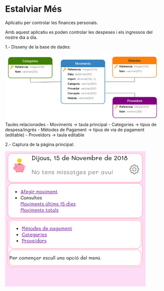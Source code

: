 # Estalviar Més

Aplicatiu per controlar les finances personals.

Amb aquest aplicatiu es poden controlar les despeses i els ingressos del nostre dia a dia.

 1.- Disseny de la base de dades:

 ![Screenshot](images/BD.png)
    Taules relacionades
        - Moviments -> taula principal
        - Categories -> tipus de despesa/ingrés
        - Mètodes de Pagament -> tipus de via de pagament (editable)
        - Proveïdors -> taula editable

 2.- Captura de la pàgina principal:
 
![Screenshot](images/screenshot_1.png)

